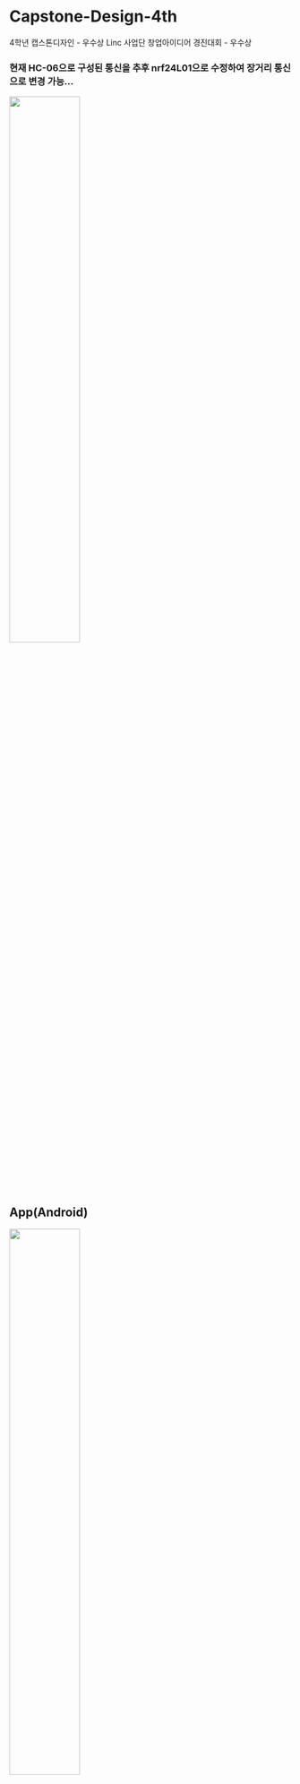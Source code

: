 # Capstone-Design-4th
4학년 캡스톤디자인 - 우수상
Linc 사업단 창업아이디어 경진대회 - 우수상

### 현재 HC-06으로 구성된 통신을 추후 nrf24L01으로 수정하여 장거리 통신으로 변경 가능...

<img src = "https://user-images.githubusercontent.com/58000781/107634807-77cd0900-6cad-11eb-9049-a686d9b92fe5.jpg" height = "50%" width = "50%">

## App(Android)
<img src = "https://user-images.githubusercontent.com/58000781/107634822-7bf92680-6cad-11eb-8c89-b95dae5bb60d.png" height = "50%" width = "50%">
<img src = "https://user-images.githubusercontent.com/58000781/107634826-7c91bd00-6cad-11eb-8298-43d42e034498.png" height = "50%" width = "50%">

## HardWare(Arduino)
<img src = "https://user-images.githubusercontent.com/58000781/107634828-7d2a5380-6cad-11eb-9d28-bd5e089b0668.png" height = "50%" width = "50%">
